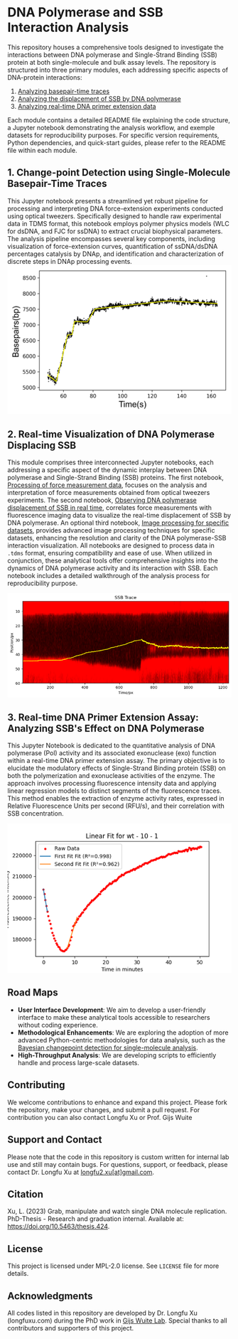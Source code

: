 # DNA Polymerase and SSB Interaction Analysis

This repository houses a comprehensive  tools designed to investigate the interactions between DNA polymerase and Single-Strand Binding (SSB) protein at both single-molecule and bulk assay levels. The repository is structured into three primary modules, each addressing specific aspects of DNA-protein interactions:

1. [Analyzing basepair-time traces](Analyzing_ChangePoint_SingleMolecule)
2. [Analyzing the displacement of SSB by DNA polymerase](Analyzing_DNAp_Displaces_SSB)
3. [Analyzing real-time DNA primer extension data](Analyzing_PolExo_RealTimeExtensionData)

Each module contains a detailed README file explaining the code structure, a Jupyter notebook demonstrating the analysis workflow, and exemple datasets for reproducibility purposes. For specific version requirements, Python dependencies, and quick-start guides, please refer to the README file within each module.

## 1. Change-point Detection using Single-Molecule Basepair-Time Traces

This Jupyter notebook presents a streamlined yet robust pipeline for processing and interpreting DNA force-extension experiments conducted using optical tweezers. Specifically designed to handle raw experimental data in TDMS format, this notebook employs polymer physics models (WLC for dsDNA, and FJC for ssDNA) to extract crucial biophysical parameters. The analysis pipeline encompasses several key components, including visualization of force-extension curves, quantification of ssDNA/dsDNA percentages catalysis by DNAp, and identification and characterization of discrete steps in DNAp processing events. 
![Example data](property/Step_fitted.png)

## 2. Real-time Visualization of DNA Polymerase Displacing SSB

This module comprises three interconnected Jupyter notebooks, each addressing a specific aspect of the dynamic interplay between DNA polymerase and Single-Strand Binding (SSB) proteins. The first notebook, [Processing of force measurement data](Analyzing_DNAp_Displaces_SSB/1_CalculatingDNApTrace_OT.ipynb), focuses on the analysis and interpretation of force measurements obtained from optical tweezers experiments. The second notebook, [Observing DNA polymerase displacement of SSB in real time](Analyzing_DNAp_Displaces_SSB/2_Correlation_image_force.ipynb), correlates force measurements with fluorescence imaging data to visualize the real-time displacement of SSB by DNA polymerase. An optional third notebook, [Image processing for specific datasets](Analyzing_DNAp_Displaces_SSB/3_Correlation_force_processed_image.ipynb), provides advanced image processing techniques for specific datasets, enhancing the resolution and clarity of the DNA polymerase-SSB interaction visualization. All notebooks are designed to process data in `.tdms` format, ensuring compatibility and ease of use. When utilized in conjunction, these analytical tools offer comprehensive insights into the dynamics of DNA polymerase activity and its interaction with SSB. Each notebook includes a detailed walkthrough of the analysis process for reproducibility purpose.

![Example data](property/image.png)

## 3. Real-time DNA Primer Extension Assay: Analyzing SSB's Effect on DNA Polymerase

This Jupyter Notebook is dedicated to the quantitative analysis of DNA polymerase (Pol) activity and its associated exonuclease (exo) function within a real-time DNA primer extension assay. The primary objective is to elucidate the modulatory effects of Single-Strand Binding protein (SSB) on both the polymerization and exonuclease activities of the enzyme. The approach involves processing fluorescence intensity data and applying linear regression models to distinct segments of the fluorescence traces. This method enables the extraction of enzyme activity rates, expressed in Relative Fluorescence Units per second (RFU/s), and their correlation with SSB concentration. 

![Example data](property/plot_wt_10_1.png)

## Road Maps

- **User Interface Development**: We aim to develop a user-friendly interface to make these analytical tools accessible to researchers without coding experience.
- **Methodological Enhancements**: We are exploring the adoption of more advanced Python-centric methodologies for data analysis, such as the [Bayesian changepoint detection for single-molecule analysis](https://github.com/longfuxu/bayesian_changepoint_detection_single_molecule).
- **High-Throughput Analysis**: We are developing scripts to efficiently handle and process large-scale datasets.

## Contributing
We welcome contributions to enhance and expand this project. Please fork the repository, make your changes, and submit a pull request. For contribution you can also contact Longfu Xu or Prof. Gijs Wuite

## Support and Contact
Please note that the code in this repository is custom written for internal lab use and still may contain bugs. For questions, support, or feedback, please contact Dr. Longfu Xu at [longfu2.xu[at]gmail.com](mailto:longfu2.xu@gmail.com). 

## Citation
Xu, L. (2023) Grab, manipulate and watch single DNA molecule replication. PhD-Thesis - Research and graduation internal. Available at: https://doi.org/10.5463/thesis.424.

## License

This project is licensed under MPL-2.0 license. See `LICENSE` file for more details.

## Acknowledgments

All codes listed in this repository are developed by Dr. Longfu Xu (longfuxu.com) during the PhD work in [Gijs Wuite Lab](http://www.gijswuite.com/). Special thanks to all contributors and supporters of this project.




